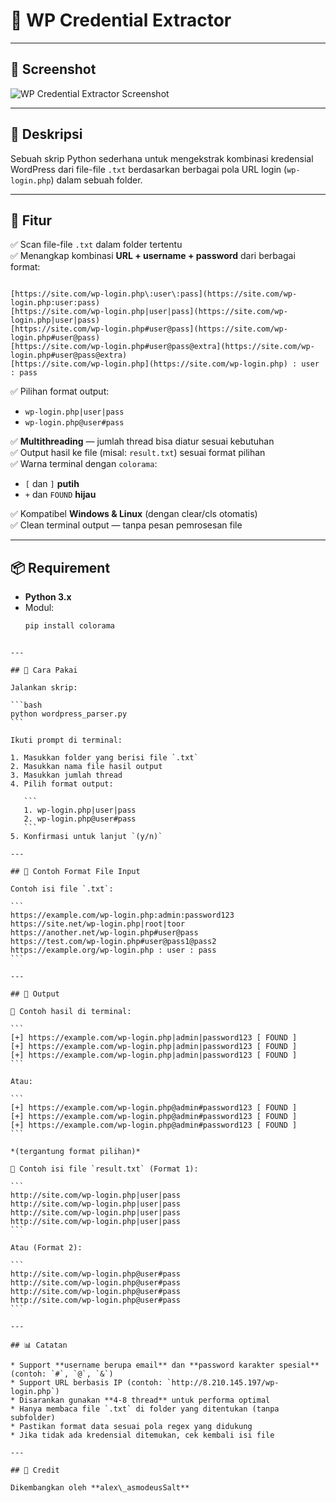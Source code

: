 # 🔐 WP Credential Extractor

---

## 📸 Screenshot  
![WP Credential Extractor Screenshot](screenshot.png)  

---

## 📖 Deskripsi  

Sebuah skrip Python sederhana untuk mengekstrak kombinasi kredensial WordPress dari file-file `.txt` berdasarkan berbagai pola URL login (`wp-login.php`) dalam sebuah folder.

---

## 📌 Fitur

✅ Scan file-file `.txt` dalam folder tertentu  
✅ Menangkap kombinasi **URL + username + password** dari berbagai format:
```

[https://site.com/wp-login.php\:user\:pass](https://site.com/wp-login.php:user:pass)
[https://site.com/wp-login.php|user|pass](https://site.com/wp-login.php|user|pass)
[https://site.com/wp-login.php#user@pass](https://site.com/wp-login.php#user@pass)
[https://site.com/wp-login.php#user@pass@extra](https://site.com/wp-login.php#user@pass@extra)
[https://site.com/wp-login.php](https://site.com/wp-login.php) : user : pass

````

✅ Pilihan format output:
- `wp-login.php|user|pass`
- `wp-login.php@user#pass`

✅ **Multithreading** — jumlah thread bisa diatur sesuai kebutuhan  
✅ Output hasil ke file (misal: `result.txt`) sesuai format pilihan  
✅ Warna terminal dengan `colorama`:
- `[` dan `]` **putih**
- `+` dan `FOUND` **hijau**

✅ Kompatibel **Windows & Linux** (dengan clear/cls otomatis)  
✅ Clean terminal output — tanpa pesan pemrosesan file  

---

## 📦 Requirement

- **Python 3.x**
- Modul:
  ```bash
  pip install colorama
````

---

## 🚀 Cara Pakai

Jalankan skrip:

```bash
python wordpress_parser.py
```

Ikuti prompt di terminal:

1. Masukkan folder yang berisi file `.txt`
2. Masukkan nama file hasil output
3. Masukkan jumlah thread
4. Pilih format output:

   ```
   1. wp-login.php|user|pass
   2. wp-login.php@user#pass
   ```
5. Konfirmasi untuk lanjut `(y/n)`

---

## 📂 Contoh Format File Input

Contoh isi file `.txt`:

```
https://example.com/wp-login.php:admin:password123
https://site.net/wp-login.php|root|toor
https://another.net/wp-login.php#user@pass
https://test.com/wp-login.php#user@pass1@pass2
https://example.org/wp-login.php : user : pass
```

---

## 📜 Output

📌 Contoh hasil di terminal:

```
[+] https://example.com/wp-login.php|admin|password123 [ FOUND ]
[+] https://example.com/wp-login.php|admin|password123 [ FOUND ]
[+] https://example.com/wp-login.php|admin|password123 [ FOUND ]
```

Atau:

```
[+] https://example.com/wp-login.php@admin#password123 [ FOUND ]
[+] https://example.com/wp-login.php@admin#password123 [ FOUND ]
[+] https://example.com/wp-login.php@admin#password123 [ FOUND ]
```

*(tergantung format pilihan)*

📌 Contoh isi file `result.txt` (Format 1):

```
http://site.com/wp-login.php|user|pass
http://site.com/wp-login.php|user|pass
http://site.com/wp-login.php|user|pass
http://site.com/wp-login.php|user|pass
```

Atau (Format 2):

```
http://site.com/wp-login.php@user#pass
http://site.com/wp-login.php@user#pass
http://site.com/wp-login.php@user#pass
http://site.com/wp-login.php@user#pass
```

---

## 📊 Catatan

* Support **username berupa email** dan **password karakter spesial** (contoh: `#`, `@`, `&`)
* Support URL berbasis IP (contoh: `http://8.210.145.197/wp-login.php`)
* Disarankan gunakan **4-8 thread** untuk performa optimal
* Hanya membaca file `.txt` di folder yang ditentukan (tanpa subfolder)
* Pastikan format data sesuai pola regex yang didukung
* Jika tidak ada kredensial ditemukan, cek kembali isi file

---

## 📣 Credit

Dikembangkan oleh **alex\_asmodeusSalt**
